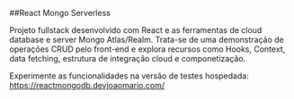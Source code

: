 ##React Mongo Serverless

Projeto fullstack desenvolvido com React e as ferramentas de cloud database e server Mongo Atlas/Realm.
Trata-se de uma demonstração de operações CRUD pelo front-end e explora recursos como Hooks, Context, 
data fetching, estrutura de integração cloud e componetização.

Experimente as funcionalidades na versão de testes hospedada: https://reactmongodb.devjoaomario.com/
